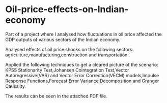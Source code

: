# Oil-price-effects-on-Indian-economy
Part of a project where I analysed how fluctuations in oil price affected the GDP outputs of various sectors of the Indian economy. 

Analysed effects of oil price shocks on the following sectors: agriculture,manufacturing,construction and transportation.

Applied the following techniques to get a cleared picture of the scenario: KPSS Stationarity Test,Johansen Cointegration Test,Vector Autoregressive(VAR) and Vector Error Correction(VECM) models,Impulse Response Functions,Forecast Error Variance Decomposition and  Granger Causality.

The results can be seen in the attached PDF file.
